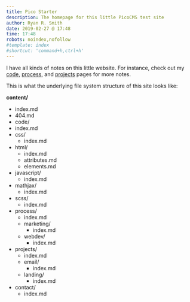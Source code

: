 ```yaml
---
title: Pico Starter
description: The homepage for this little PicoCMS test site
author: Ryan R. Smith
date: 2019-02-27 @ 17:48
time: 17:48
robots: noindex,nofollow
#template: index
#shortcut: 'command+h,ctrl+h'
---
```


I have all kinds of notes on this little website. For instance, check out my [code](/code "Code notes (and snippets)"), [process](/process "Process notes"), and [projects](/projects "Projects notes") pages for more notes.

This is what the underlying file system structure of this site looks like:

**content/**
-   index.md
-   404.md
-   code/
   -   index.md
   -   css/
       -   index.md
   -   html/
       -   index.md
       -   attributes.md
       -   elements.md
   -   javascript/
       -   index.md
   -   mathjax/
       -   index.md
   -   scss/
       -   index.md
-   process/
    -   index.md
    -   marketing/
        -   index.md
    -   webdev/
        -   index.md
-   projects/
    -   index.md
    -   email/
        -   index.md
    -   landing/
        -   index.md
-   contact/
    -   index.md
